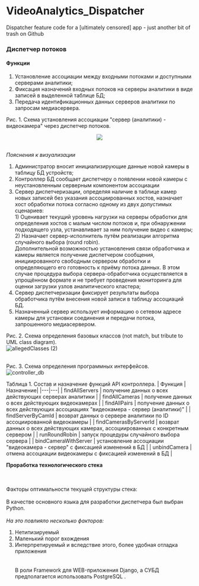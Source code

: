# VideoAnalytics_Dispatcher
Dispatcher feature code for a [ultimately censored] app - just another bit of trash on Github
### Диспетчер потоков
#### Функции
1.	Установление ассоциации между входными потоками и доступными серверами аналитики;
2.	Фиксация назначений входных потоков на серверы аналитики в виде записей в выделенной таблице БД;
3.	Передача идентификационных данных серверов аналитики по запросам медиасервера.

Рис. 1. Схема установления ассоциации "сервер (аналитики) - видеокамера" через диспетчер потоков.
<p align="center">
  <img src="https://user-images.githubusercontent.com/55311053/80406167-ecbc8700-88c3-11ea-866e-2251c7519ce2.jpg" />
</p>
<br/>
<em>Пояснения к визуализации</em>
<ol>
<li>Администратор вносит инициализирующие данные новой камеры в таблицу БД устройств;</li>
<li>Контроллер БД сообщает диспетчеру о появлении новой камеры с неустановленным серверным компонентом ассоциации</li>    
<li>Сервер диспетчеризации, определяя наличие в таблице камер новых записей без указания ассоциированных хостов, назначает хост обработки потока согласно одному из двух допустимых сценариев:<br/>
1)	Оценивает текущий уровень нагрузки на серверы обработки для определения хостов с малым числом потоков и, при обнаружении подходящего узла, устанавливает за ним получение видео с камеры;<br/>
2)	Назначает сервер-исполнитель путём реализации алгоритма случайного выбора (round robin).<br/>
Дополнительной возможностью установления связи обработчика и камеры является получение диспетчером сообщения, инициированного свободным сервером обработки и определяющего его готовность к приёму потока данных. В этом случае процедура выбора сервера-обработчика осуществляется в упрощённом формате и не требует проведения мониторинга для оценки загрузки узлов аналитического кластера;<br/>
<li>Сервер диспетчеризации фиксирует результаты выбора обработчика путём внесения новой записи в таблицу ассоциаций БД.</li>
<li>Назначенный сервер использует информацию о сетевом адресе камеры для установки соединения и передачи потока, запрошенного медиасервером.</li>
</ol>  


Рис. 2. Схема определения базовых классов (not match, but tribute to UML class diagram).<br/>
![allegedClasses (2)](https://user-images.githubusercontent.com/55311053/80410118-58a1ee00-88ca-11ea-870e-07491dda0dd3.jpg)
<br/><br/>

Рис. 3. Схема определения программных интерфейсов.<br/>
![controller_db](https://user-images.githubusercontent.com/55311053/80387445-f1277680-88a8-11ea-8e96-ada1f01def62.jpg)

Таблица 1. Состав и назначение функций API контроллера.
| Функция | Назначение|
|---|---|
| findAllServers | получение данных о всех действующих серверах аналитики |
| findAllCameras | получение данных о всех действующих видеокамерах |
| findAllPairs | получение данных о всех действующих ассоциациях "видеокамера - сервер (аналитики)" |
| findServerByCamId | возврат данных о сервере аналитики по ID ассоциированной видеокамеры |
| findCamerasByServerId | возврат данных о всех действующих камерах, ассоциированных с конкретным сервером |
| runRoundRobin | запуск процедуры случайного выбора сервера |
| bindCameraWithServer | установление ассоциации "видеокамера - сервер" с фиксацией изменений в БД |
| unbindCamera | отмена ассоциации видеокамеры с фиксацией изменений в БД |
<p></p>
<strong>Проработка технологического стека</strong> 

<br/><br/> 
Факторы оптимальности текущей структуры стека:<br/>
<br/> В качестве основного языка для разработки диспетчера был выбран Python.</br> 
<br/>
<em>На это повлияло несколько факторов:</em>
<ol>
<li>Нетипизируемый</li>
<li>Маленький порог вхождения</li>
<li>Интерпретируемый и вследствие этого, более удобная отладка приложения</li>
</br>
<br/> В роли Framework для WEB-приложения Django, а СУБД предполагается использовать PostgreSQL .</br>
